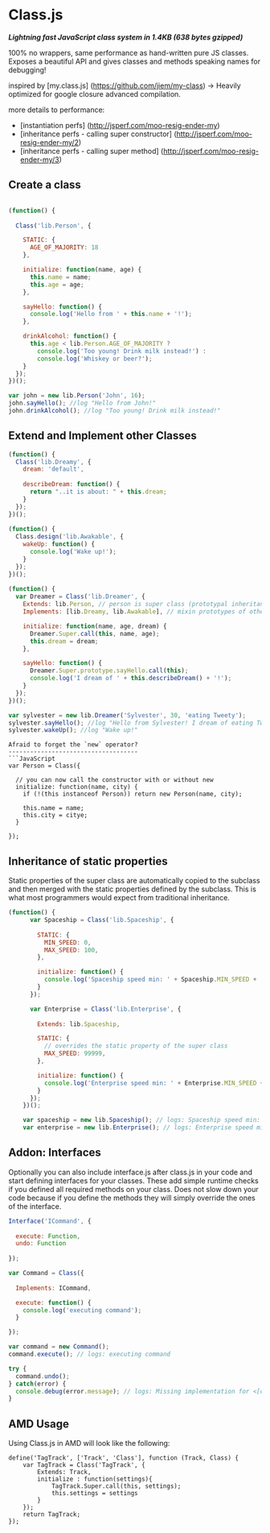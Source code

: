 Class.js
========

***Lightning fast JavaScript class system in 1.4KB (638 bytes gzipped)***

100% no wrappers, same performance as hand-written pure JS classes. Exposes a beautiful API and gives classes and methods speaking names for debugging!

inspired by [my.class.js] (https://github.com/jiem/my-class) -> Heavily optimized for google closure advanced compilation.

more details to performance:
* [instantiation perfs] (http://jsperf.com/moo-resig-ender-my)
* [inheritance perfs - calling super constructor] (http://jsperf.com/moo-resig-ender-my/2)
* [inheritance perfs - calling super method] (http://jsperf.com/moo-resig-ender-my/3) 

Create a class
--------------
```JavaScript

(function() {
    
  Class('lib.Person', {

    STATIC: {
      AGE_OF_MAJORITY: 18
    },

    initialize: function(name, age) {
      this.name = name;
      this.age = age;
    },

    sayHello: function() {
      console.log('Hello from ' + this.name + '!');
    },

    drinkAlcohol: function() {
      this.age < lib.Person.AGE_OF_MAJORITY ?
        console.log('Too young! Drink milk instead!') :
        console.log('Whiskey or beer?');
    }
  });
})();

var john = new lib.Person('John', 16);
john.sayHello(); //log "Hello from John!"
john.drinkAlcohol(); //log "Too young! Drink milk instead!"
```

Extend and Implement other Classes
----------------------------------
```JavaScript
(function() {
  Class('lib.Dreamy', {
    dream: 'default',
      
    describeDream: function() {
      return "..it is about: " + this.dream;
    }
  });
})();
    
(function() {
  Class.design('lib.Awakable', {
    wakeUp: function() {
      console.log('Wake up!');
    }
  });
})();
    
(function() {
  var Dreamer = Class('lib.Dreamer', { 
    Extends: lib.Person, // person is super class (prototypal inheritance)
    Implements: [lib.Dreamy, lib.Awakable], // mixin prototypes of other classes

    initialize: function(name, age, dream) {
      Dreamer.Super.call(this, name, age);
      this.dream = dream;
    },

    sayHello: function() {
      Dreamer.Super.prototype.sayHello.call(this);
      console.log('I dream of ' + this.describeDream() + '!');
    }
  });
})();

var sylvester = new lib.Dreamer('Sylvester', 30, 'eating Tweety');
sylvester.sayHello(); //log "Hello from Sylvester! I dream of eating Tweety!"
sylvester.wakeUp(); //log "Wake up!"
```

```
Afraid to forget the `new` operator?
------------------------------------
```JavaScript
var Person = Class({

  // you can now call the constructor with or without new
  initialize: function(name, city) {
    if (!(this instanceof Person)) return new Person(name, city);
    
    this.name = name;
    this.city = citye;
  }

});
```

Inheritance of static properties
--------------------------------
Static properties of the super class are automatically copied to the subclass and then merged with the static properties defined by the subclass. This is what most programmers would expect from traditional inheritance.

```JavaScript
(function() {
      var Spaceship = Class('lib.Spaceship', { 
        
        STATIC: {
          MIN_SPEED: 0,
          MAX_SPEED: 100,
        },

        initialize: function() {
          console.log('Spaceship speed min: ' + Spaceship.MIN_SPEED + ' max: ' + Spaceship.MAX_SPEED);
        }
      });

      var Enterprise = Class('lib.Enterprise', { 
        
        Extends: lib.Spaceship,

        STATIC: {
          // overrides the static property of the super class
          MAX_SPEED: 99999,
        },

        initialize: function() {
          console.log('Enterprise speed min: ' + Enterprise.MIN_SPEED + ' max: ' + Enterprise.MAX_SPEED);
        }
      });
    })();

    var spaceship = new lib.Spaceship(); // logs: Spaceship speed min: 0 max: 100
    var enterprise = new lib.Enterprise(); // logs: Enterprise speed min: 0 max: 99999
```

Addon: Interfaces
--------------------------------
Optionally you can also include interface.js after class.js in your code and start
defining interfaces for your classes. These add simple runtime checks if you defined
all required methods on your class. Does not slow down your code because if you define
the methods they will simply override the ones of the interface.

```JavaScript
Interface('ICommand', { 
      
  execute: Function,
  undo: Function
  
});

var Command = Class({ 
  
  Implements: ICommand,

  execute: function() {
    console.log('executing command');
  }

});

var command = new Command();
command.execute(); // logs: executing command

try {
  command.undo();
} catch(error) {
  console.debug(error.message); // logs: Missing implementation for <[object Object]::undo> required by interface ICommand
}
```

AMD Usage
--------------------------------------

Using Class.js in AMD will look like the following:

```
define('TagTrack', ['Track', 'Class'], function (Track, Class) {
    var TagTrack = Class('TagTrack', {
        Extends: Track,
        initialize : function(settings){
            TagTrack.Super.call(this, settings);
            this.settings = settings
        }
    });
    return TagTrack;
});
```
